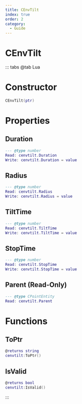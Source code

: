 ```yaml
---
title: CEnvTilt
index: true
order: 2
category:
  - Guide
---
```


# CEnvTilt

::: tabs
@tab Lua
# Constructor
```lua
CEnvTilt(ptr)
```
# Properties
## Duration 
```lua
--- @type number
Read: cenvtilt.Duration
Write: cenvtilt.Duration = value
```
## Radius 
```lua
--- @type number
Read: cenvtilt.Radius
Write: cenvtilt.Radius = value
```
## TiltTime 
```lua
--- @type number
Read: cenvtilt.TiltTime
Write: cenvtilt.TiltTime = value
```
## StopTime 
```lua
--- @type number
Read: cenvtilt.StopTime
Write: cenvtilt.StopTime = value
```
## Parent (Read-Only)
```lua
--- @type CPointEntity
Read: cenvtilt.Parent
```
# Functions
## ToPtr
```lua
@returns string
cenvtilt:ToPtr()
```
## IsValid
```lua
@returns bool
cenvtilt:IsValid()
```

:::
